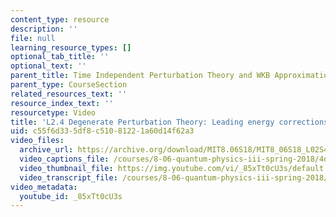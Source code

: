 ```yaml
---
content_type: resource
description: ''
file: null
learning_resource_types: []
optional_tab_title: ''
optional_text: ''
parent_title: Time Independent Perturbation Theory and WKB Approximation
parent_type: CourseSection
related_resources_text: ''
resource_index_text: ''
resourcetype: Video
title: 'L2.4 Degenerate Perturbation Theory: Leading energy corrections'
uid: c55f6d33-5df8-c510-8122-1a60d14f62a3
video_files:
  archive_url: https://archive.org/download/MIT8.06S18/MIT8_06S18_L02S4_300k.mp4
  video_captions_file: /courses/8-06-quantum-physics-iii-spring-2018/4db09ea6894558f6b82f6987eaefe015_85xTt0cU3s.vtt
  video_thumbnail_file: https://img.youtube.com/vi/_85xTt0cU3s/default.jpg
  video_transcript_file: /courses/8-06-quantum-physics-iii-spring-2018/0a4e9ffd6c613712eb1418fbe0a874d2_85xTt0cU3s.pdf
video_metadata:
  youtube_id: _85xTt0cU3s
---
```

